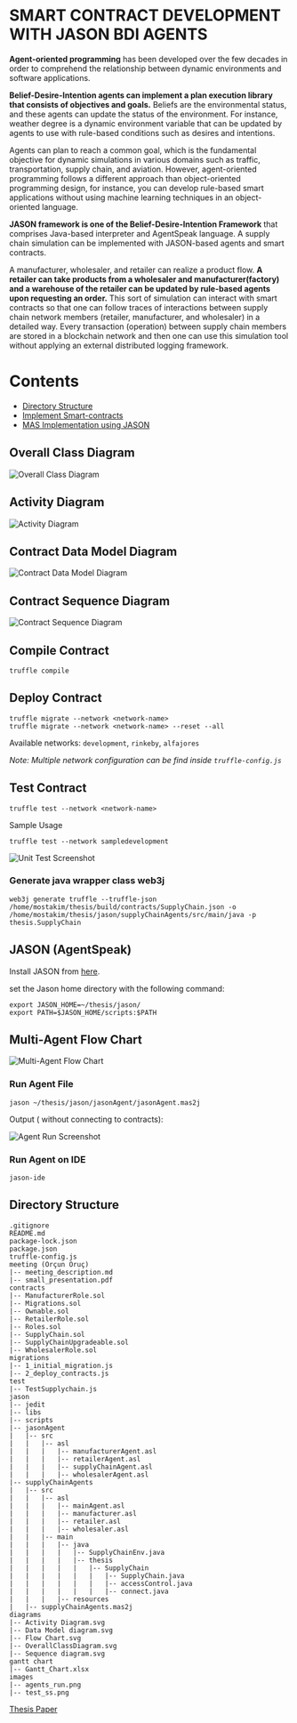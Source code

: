 # SMART CONTRACT DEVELOPMENT WITH JASON BDI AGENTS
**Agent-oriented programming** has been developed over the few decades in order to comprehend the relationship between dynamic environments and software applications. 

**Belief-Desire-Intention agents can implement a plan execution library that consists of objectives and goals.** Beliefs are the environmental status, and these agents can update the status of the environment. For instance, weather degree is a dynamic environment variable that can be updated by agents to use with rule-based conditions such as desires and intentions. 

Agents can plan to reach a common goal, which is the fundamental objective for dynamic simulations in various domains such as traffic, transportation, supply chain, and aviation. However, agent-oriented programming follows a different approach than object-oriented programming design, for instance, you can develop rule-based smart applications without using machine learning techniques in an object-oriented language. 

**JASON framework is one of the Belief-Desire-Intention Framework** that comprises Java-based interpreter and AgentSpeak language. A supply chain simulation can be implemented with JASON-based agents and smart contracts. 

A manufacturer, wholesaler, and retailer can realize a product flow. **A retailer can take products from a wholesaler and manufacturer(factory) and a warehouse of the retailer can be updated by rule-based agents upon requesting an order.** This sort of simulation can interact with smart contracts so that one can follow traces of interactions between supply chain network members (retailer, manufacturer, and wholesaler) in a detailed way. Every transaction (operation) between supply chain members are stored in a blockchain network and then one can use this simulation tool without applying an external distributed logging framework.

# Contents
- [Directory Structure](#directory-structure)
- [Implement Smart-contracts](#compile-contract)
- [MAS Implementation using JASON](#jason-agentspeak)

## Overall Class Diagram
<img src="diagrams/OverallClassDiagram.svg" alt="Overall Class Diagram"/>

## Activity Diagram
<img src="diagrams/Activity Diagram.svg" alt="Activity Diagram"/>

## Contract Data Model Diagram
<img src="diagrams/Data Model diagram.svg" alt="Contract Data Model Diagram"/>

## Contract Sequence Diagram
<img src="diagrams/Sequence diagram.svg" alt="Contract Sequence Diagram"/>

## Compile Contract
```
truffle compile
```

## Deploy Contract
```
truffle migrate --network <network-name>
truffle migrate --network <network-name> --reset --all
```
Available networks: `development`, `rinkeby`,  `alfajores`

*Note: Multiple network configuration can be find inside `truffle-config.js`*
## Test Contract
```
truffle test --network <network-name>
```
Sample Usage
```
truffle test --network sampledevelopment
```
<img src="images/test_ss.png" alt="Unit Test Screenshot"/>

### Generate java wrapper class web3j
```
web3j generate truffle --truffle-json /home/mostakim/thesis/build/contracts/SupplyChain.json -o /home/mostakim/thesis/jason/supplyChainAgents/src/main/java -p thesis.SupplyChain
```

## JASON (AgentSpeak)
Install JASON from [here](https://github.com/jason-lang/jason/blob/master/doc/tutorials/getting-started/shell-based.adoc).

set the Jason home directory with the following command:
```
export JASON_HOME=~/thesis/jason/
export PATH=$JASON_HOME/scripts:$PATH
```
## Multi-Agent Flow Chart
<img src="diagrams/Flow Chart.svg" alt="Multi-Agent Flow Chart"/>

### Run Agent File
```
jason ~/thesis/jason/jasonAgent/jasonAgent.mas2j
```
Output ( without connecting to contracts):

<img src="images/agents_run.png" alt="Agent Run Screenshot"/>

### Run Agent on IDE
```
jason-ide
```
## Directory Structure

```
.gitignore
README.md
package-lock.json
package.json
truffle-config.js
meeting (Orçun Oruç)
|-- meeting_description.md
|-- small_presentation.pdf
contracts
|-- ManufacturerRole.sol
|-- Migrations.sol
|-- Ownable.sol
|-- RetailerRole.sol
|-- Roles.sol
|-- SupplyChain.sol
|-- SupplyChainUpgradeable.sol
|-- WholesalerRole.sol
migrations
|-- 1_initial_migration.js
|-- 2_deploy_contracts.js
test
|-- TestSupplychain.js
jason
|-- jedit
|-- libs
|-- scripts
|-- jasonAgent
|   |-- src
|   |   |-- asl
|   |   |   |-- manufacturerAgent.asl
|   |   |   |-- retailerAgent.asl
|   |   |   |-- supplyChainAgent.asl
|   |   |   |-- wholesalerAgent.asl
|-- supplyChainAgents
|   |-- src
|   |   |-- asl
|   |   |   |-- mainAgent.asl
|   |   |   |-- manufacturer.asl
|   |   |   |-- retailer.asl
|   |   |   |-- wholesaler.asl
|   |   |-- main
|   |   |   |-- java
|   |   |   |   |-- SupplyChainEnv.java
|   |   |   |   |-- thesis
|   |   |   |   |   |-- SupplyChain
|   |   |   |   |   |   |-- SupplyChain.java
|   |   |   |   |   |   |-- accessControl.java
|   |   |   |   |   |   |-- connect.java
|   |   |   |-- resources
|   |-- supplyChainAgents.mas2j
diagrams
|-- Activity Diagram.svg
|-- Data Model diagram.svg
|-- Flow Chart.svg
|-- OverallClassDiagram.svg
|-- Sequence diagram.svg
gantt chart
|-- Gantt_Chart.xlsx
images
|-- agents_run.png
|-- test_ss.png
```

[Thesis Paper](https://www.overleaf.com/project/62dfc9e6c07bbf02dc82519e)
